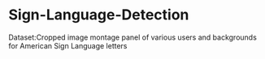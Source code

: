 # Sign-Language-Detection
Dataset:Cropped image montage panel of various users and backgrounds for American Sign Language letters
